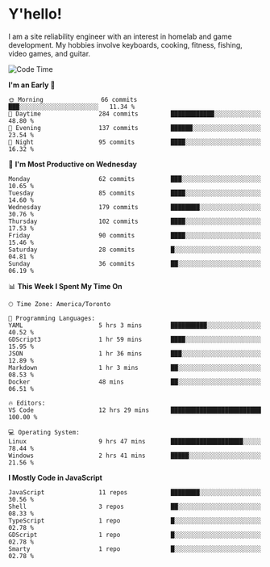 # Y'hello!
I am a site reliability engineer with an interest in homelab and game development.
My hobbies involve keyboards, cooking, fitness, fishing, video games, and guitar.

<!--START_SECTION:waka-->
![Code Time](http://img.shields.io/badge/Code%20Time-12%20hrs%2043%20mins-blue)

**I'm an Early 🐤** 

```text
🌞 Morning                66 commits          ███░░░░░░░░░░░░░░░░░░░░░░   11.34 % 
🌆 Daytime                284 commits         ████████████░░░░░░░░░░░░░   48.80 % 
🌃 Evening                137 commits         ██████░░░░░░░░░░░░░░░░░░░   23.54 % 
🌙 Night                  95 commits          ████░░░░░░░░░░░░░░░░░░░░░   16.32 % 
```
📅 **I'm Most Productive on Wednesday** 

```text
Monday                   62 commits          ███░░░░░░░░░░░░░░░░░░░░░░   10.65 % 
Tuesday                  85 commits          ████░░░░░░░░░░░░░░░░░░░░░   14.60 % 
Wednesday                179 commits         ████████░░░░░░░░░░░░░░░░░   30.76 % 
Thursday                 102 commits         ████░░░░░░░░░░░░░░░░░░░░░   17.53 % 
Friday                   90 commits          ████░░░░░░░░░░░░░░░░░░░░░   15.46 % 
Saturday                 28 commits          █░░░░░░░░░░░░░░░░░░░░░░░░   04.81 % 
Sunday                   36 commits          ██░░░░░░░░░░░░░░░░░░░░░░░   06.19 % 
```


📊 **This Week I Spent My Time On** 

```text
🕑︎ Time Zone: America/Toronto

💬 Programming Languages: 
YAML                     5 hrs 3 mins        ██████████░░░░░░░░░░░░░░░   40.52 % 
GDScript3                1 hr 59 mins        ████░░░░░░░░░░░░░░░░░░░░░   15.95 % 
JSON                     1 hr 36 mins        ███░░░░░░░░░░░░░░░░░░░░░░   12.89 % 
Markdown                 1 hr 3 mins         ██░░░░░░░░░░░░░░░░░░░░░░░   08.53 % 
Docker                   48 mins             ██░░░░░░░░░░░░░░░░░░░░░░░   06.51 % 

🔥 Editors: 
VS Code                  12 hrs 29 mins      █████████████████████████   100.00 % 

💻 Operating System: 
Linux                    9 hrs 47 mins       ████████████████████░░░░░   78.44 % 
Windows                  2 hrs 41 mins       █████░░░░░░░░░░░░░░░░░░░░   21.56 % 
```

**I Mostly Code in JavaScript** 

```text
JavaScript               11 repos            ████████░░░░░░░░░░░░░░░░░   30.56 % 
Shell                    3 repos             ██░░░░░░░░░░░░░░░░░░░░░░░   08.33 % 
TypeScript               1 repo              █░░░░░░░░░░░░░░░░░░░░░░░░   02.78 % 
GDScript                 1 repo              █░░░░░░░░░░░░░░░░░░░░░░░░   02.78 % 
Smarty                   1 repo              █░░░░░░░░░░░░░░░░░░░░░░░░   02.78 % 
```




<!--END_SECTION:waka-->
